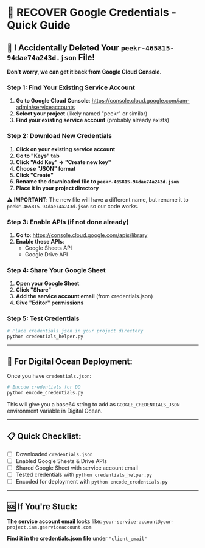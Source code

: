 # 🔑 RECOVER Google Credentials - Quick Guide

## 🚨 **I Accidentally Deleted Your `peekr-465815-94dae74a243d.json` File!**

**Don't worry, we can get it back from Google Cloud Console.**

### **Step 1: Find Your Existing Service Account**

1. **Go to Google Cloud Console**: https://console.cloud.google.com/iam-admin/serviceaccounts
2. **Select your project** (likely named "peekr" or similar)
3. **Find your existing service account** (probably already exists)

### **Step 2: Download New Credentials**

1. **Click on your existing service account**
2. **Go to "Keys" tab**
3. **Click "Add Key" → "Create new key"**
4. **Choose "JSON" format**
5. **Click "Create"** 
6. **Rename the downloaded file to `peekr-465815-94dae74a243d.json`** 
7. **Place it in your project directory**

⚠️ **IMPORTANT**: The new file will have a different name, but rename it to `peekr-465815-94dae74a243d.json` so our code works.

### **Step 3: Enable APIs (if not done already)**

1. **Go to**: https://console.cloud.google.com/apis/library
2. **Enable these APIs**:
   - Google Sheets API
   - Google Drive API

### **Step 4: Share Your Google Sheet**

1. **Open your Google Sheet**
2. **Click "Share"**
3. **Add the service account email** (from credentials.json)
4. **Give "Editor" permissions**

### **Step 5: Test Credentials**

```bash
# Place credentials.json in your project directory
python credentials_helper.py
```

---

## 🔐 **For Digital Ocean Deployment:**

Once you have `credentials.json`:

```bash
# Encode credentials for DO
python encode_credentials.py
```

This will give you a base64 string to add as `GOOGLE_CREDENTIALS_JSON` environment variable in Digital Ocean.

---

## 📋 **Quick Checklist:**

- [ ] Downloaded `credentials.json`
- [ ] Enabled Google Sheets & Drive APIs  
- [ ] Shared Google Sheet with service account email
- [ ] Tested credentials with `python credentials_helper.py`
- [ ] Encoded for deployment with `python encode_credentials.py`

---

## 🆘 **If You're Stuck:**

**The service account email** looks like:
`your-service-account@your-project.iam.gserviceaccount.com`

**Find it in the credentials.json file** under `"client_email"`